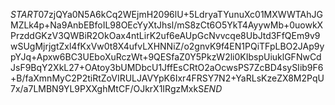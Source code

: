 $START$07zjQYa0N5A6kCq2WEjmH2096lU+5LdryaTYunuXc01MXWWTAhJGMZLk4p+Na9AnbEBfoIL98OEcYyXtJhsl/mS8zCt6O5YkT4AyywMb+0uowkXPrzddGKzV3QWBiR2OkOax4ntLirK2uf6eAUpGcNvvcqe8UbJtd3FfQEm9v9wSUgMjrjgtZxl4fKxVw0t8X4ufvLXHNNiZ/o2gnvK9f4EN1PQiTFpLBO2JAp9ypYJq+Apxw6BC3UEboXuRczWt+9QESfaZ0Y5PkzW2li0KIbspUiuklGFNwCdJsF9BqY2XkL27+OAtoy3bUMDbcU1JffEsCRtO2aOcwsPS7ZcBD4sySIib9F6+B/faXmnMyC2P2tiRtZoVIRULJAVYpK6Ixr4FRSY7N2+YaRLsKzeZX8M2PqU7x/a7LMBN9YL9PXXghMtCF/OJkrX1IRgzMxkS$END$